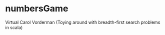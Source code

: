 numbersGame
===========

Virtual Carol Vorderman (Toying around with breadth-first search problems in scala)
